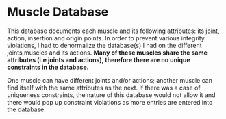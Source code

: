 # Muscle Database
 
This database documents each muscle and its following attributes: its joint, action, insertion and origin points. 
In order to prevent various integrity violations, I had to denormalize the database(s) I had on the different joints,muscles and its actions. 
**Many of these muscles share the same attributes (i.e joints and actions), therefore there are no unique constraints in the database.**

One muscle can have different joints and/or actions; another muscle can find itself with the same attributes as the next. If there was a case of uniqueness constraints, the nature of this database would not allow it and there would pop up constraint violations as more entries are entered into the database. 
